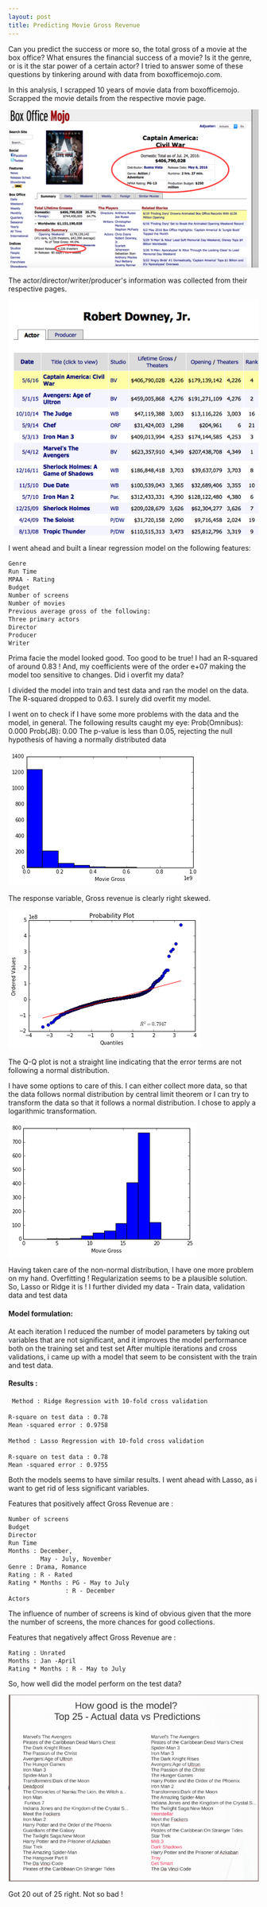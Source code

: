 ```yaml
---
layout: post
title: Predicting Movie Gross Revenue
---
```




Can you predict the success or more so, the total gross of a movie at the box office? 
What ensures the financial success of a movie? Is it the genre, or is it the star power of a certain actor? 
I tried to answer some of these questions by tinkering around with data from boxofficemojo.com.

In this analysis, I scrapped 10 years of movie data from boxofficemojo.
Scrapped the movie details from the respective movie page.

![movie_page](/images/movie_page.png)

The actor/director/writer/producer's information was collected from their respective pages.

![actor](/images/actor.png)

I went ahead and built a linear regression model on the following features:

```
Genre
Run Time
MPAA - Rating
Budget
Number of screens
Number of movies
Previous average gross of the following:
Three primary actors
Director
Producer
Writer
```

Prima facie the model looked good. Too good to be true! I had an R-squared of around 0.83 ! And, my coefficients were of the order
e+07 making the model too sensitive to changes. Did i overfit my data?

I divided the model into train and test data and ran the model on the data. The R-squared dropped to 0.63. I surely did overfit 
my model. 

I went on to check if I have some more problems with the data and the model, in general. The following results caught my eye:
Prob(Omnibus):  0.000
Prob(JB):   0.00
The p-value is less than 0.05, rejecting the null hypothesis of having a normally distributed data

![gross_inflate](/images/gross_inflate.png)

The response variable, Gross revenue is clearly right skewed.

![Q-Q](/images/Q-Q.png)

The Q-Q plot is not a straight line indicating that the error terms are not following a normal distribution.
 
 I have some options to care of this. I can either collect more data, so that the data follows normal distribution by central
 limit theorem or I can try to transform the data so that it follows a normal distribution. I chose to apply a logarithmic
 transformation.
 
 ![log_gross_inflate](/images/log_gross_inflate.png)
 
 
 Having taken care of the non-normal distribution, I have one more problem on my hand. Overfitting !
 Regularization seems to be a plausible solution. So, Lasso or Ridge it is ! 
 I further divided my data - Train data, validation data and test data
 
#### Model formulation:
 
 At each iteration I reduced the number of model parameters by taking out variables that are not significant, and it 
 improves the model performance both on the training set and test set
 After multiple iterations and cross validations, i came up with a model that seem to be consistent with the train 
 and test data.
 
#### Results :

```
 Method : Ridge Regression with 10-fold cross validation

R-square on test data : 0.78
Mean -squared error : 0.9758

Method : Lasso Regression with 10-fold cross validation

R-square on test data : 0.78
Mean -squared error : 0.9755
```

Both the models seems to have similar results. I went ahead with Lasso, as i want to get rid of less significant variables.

Features that positively affect Gross Revenue are :

```
Number of screens
Budget
Director
Run Time
Months : December,
         May - July, November
Genre : Drama, Romance
Rating : R - Rated
Rating * Months : PG - May to July
                : R - December
Actors
```
The influence of number of screens is kind of obvious given that the more the number of screens, the more chances for good collections.

Features that negatively affect Gross Revenue are :

```
Rating : Unrated
Months : Jan -April
Rating * Months : R - May to July
```

So, how well did the model perform on the test data?

![results](/images/results.png)

Got 20 out of 25 right. Not so bad !
 


 

